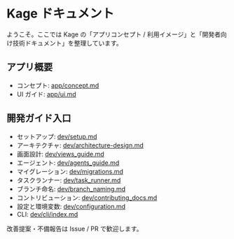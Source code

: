 # Kage ドキュメント

ようこそ。ここでは Kage の「アプリコンセプト / 利用イメージ」と「開発者向け技術ドキュメント」を整理しています。

## アプリ概要

- コンセプト: [app/concept.md](app/concept.md)
- UI ガイド: [app/ui.md](app/ui.md)

## 開発ガイド入口

- セットアップ: [dev/setup.md](dev/setup.md)
- アーキテクチャ: [dev/architecture-design.md](dev/architecture-design.md)
- 画面設計: [dev/views_guide.md](dev/views_guide.md)
- エージェント: [dev/agents_guide.md](dev/agents_guide.md)
- マイグレーション: [dev/migrations.md](dev/migrations.md)
- タスクランナー: [dev/task_runner.md](dev/task_runner.md)
- ブランチ命名: [dev/branch_naming.md](dev/branch_naming.md)
- コントリビューション: [dev/contributing_docs.md](dev/contributing_docs.md)
- 設定と環境変数: [dev/configuration.md](dev/configuration.md)
- CLI: [dev/cli/index.md](dev/cli/index.md)

改善提案・不備報告は Issue / PR で歓迎します。
